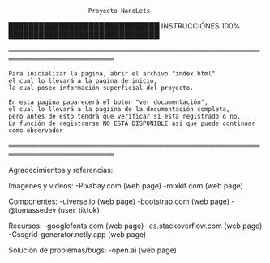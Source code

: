 

	                      Proyecto NanoLets



██████████████████████████████ INSTRUCCIÓNES 100% ██████████████████████████████


   ═══════════════════════════════════════════════════════════════════════

   
   	Para inicializar la pagina, abrir el archivo "index.html"                               
   	el cual lo llevará a la pagina de inicio,                                               
   	la cual posee información superficial del proyecto.                                     
                                                                                               
   	En esta pagina paparecerá el boton "ver documentación",                                  
   	el cual lo llevará a la pagiina de la documentación completa,                           
   	pero antes de esto tendrá que verificar si esta registrado o no.                       	
   	La función de registrarse NO ESTÁ DISPONIBLE asi que puede continuar como observador    
    
   	                                                                                        
   ═══════════════════════════════════════════════════════════════════════




Agradecimientos y referencias:

Imagenes y videos:
 -Pixabay.com (web page)
 -mixkit.com (web page)

Componentes:
 -uiverse.io (web page)
 -bootstrap.com (web page)
 -@tomassedev (user_tiktok)

Recursos:
 -googlefonts.com (web page)
 -es.stackoverflow.com (web page)
 -Cssgrid-generator.netly.app (web page)

Solución de problemas/bugs:
 -open.ai (web page)

